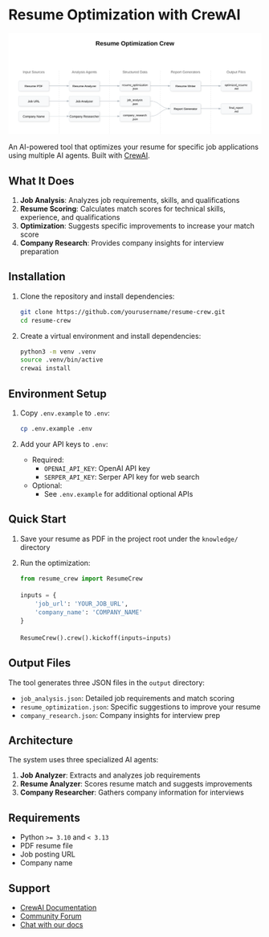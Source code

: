# Resume Optimization with CrewAI

![Resume Optimization System Architecture](docs/architecture-diagam.svg)

An AI-powered tool that optimizes your resume for specific job applications using multiple AI agents. Built with [CrewAI](https://crewai.com).

## What It Does

1. **Job Analysis**: Analyzes job requirements, skills, and qualifications
2. **Resume Scoring**: Calculates match scores for technical skills, experience, and qualifications
3. **Optimization**: Suggests specific improvements to increase your match score
4. **Company Research**: Provides company insights for interview preparation

## Installation

1. Clone the repository and install dependencies:

    ```bash
    git clone https://github.com/yourusername/resume-crew.git
    cd resume-crew
    ```

2. Create a virtual environment and install dependencies:
    ```bash
    python3 -m venv .venv
    source .venv/bin/active
    crewai install
    ```

## Environment Setup

1. Copy `.env.example` to `.env`:
    ```bash
    cp .env.example .env
    ```

2. Add your API keys to `.env`:
    - Required:
        - `OPENAI_API_KEY`: OpenAI API key
        - `SERPER_API_KEY`: Serper API key for web search
    - Optional:
        - See `.env.example` for additional optional APIs

## Quick Start

1. Save your resume as PDF in the project root under the `knowledge/` directory
2. Run the optimization:

    ```python
    from resume_crew import ResumeCrew

    inputs = {
        'job_url': 'YOUR_JOB_URL',
        'company_name': 'COMPANY_NAME'
    }

    ResumeCrew().crew().kickoff(inputs=inputs)
    ```

## Output Files

The tool generates three JSON files in the `output` directory:

- `job_analysis.json`: Detailed job requirements and match scoring
- `resume_optimization.json`: Specific suggestions to improve your resume
- `company_research.json`: Company insights for interview prep

## Architecture

The system uses three specialized AI agents:

1. **Job Analyzer**: Extracts and analyzes job requirements
2. **Resume Analyzer**: Scores resume match and suggests improvements
3. **Company Researcher**: Gathers company information for interviews

## Requirements

- Python `>= 3.10` and `< 3.13`
- PDF resume file
- Job posting URL
- Company name

## Support

- [CrewAI Documentation](https://docs.crewai.com)
- [Community Forum](https://community.crewai.com)
- [Chat with our docs](https://chatg.pt/DWjSBZn)

